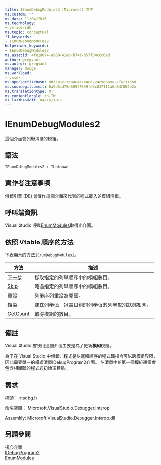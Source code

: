 ```yaml
---
title: IEnumDebugModules2 |Microsoft 文件
ms.custom: ''
ms.date: 11/04/2016
ms.technology:
- vs-ide-sdk
ms.topic: conceptual
f1_keywords:
- IEnumDebugModules2
helpviewer_keywords:
- IEnumDebugModules2
ms.assetid: 4fe28074-a960-41ad-b74d-b57f04c0c0ad
author: gregvanl
ms.author: gregvanl
manager: douge
ms.workload:
- vssdk
ms.openlocfilehash: dd3ca02776aae4a7b4cd22485eba9827f4731d5d
ms.sourcegitcommit: 6a9d5bd75e50947659fd6c837111a6a547884e2a
ms.translationtype: MT
ms.contentlocale: zh-TW
ms.lasthandoff: 04/16/2018
---
```

# <a name="ienumdebugmodules2"></a>IEnumDebugModules2
這個介面會列舉清單的模組。  
  
## <a name="syntax"></a>語法  
  
```  
IEnumDebugModules2 : IUnknown  
```  
  
## <a name="notes-for-implementers"></a>實作者注意事項  
 偵錯引擎 (DE) 會實作這個介面來代表的程式載入的模組清單。  
  
## <a name="notes-for-callers"></a>呼叫端資訊  
 Visual Studio 呼叫[EnumModules](../../../extensibility/debugger/reference/idebugprogram2-enummodules.md)取得此介面。  
  
## <a name="methods-in-vtable-order"></a>依照 Vtable 順序的方法  
 下表顯示的方法`IEnumDebugModules2`。  
  
|方法|描述|  
|------------|-----------------|  
|[下一步](../../../extensibility/debugger/reference/ienumdebugmodules2-next.md)|擷取指定的列舉順序中的模組數目。|  
|[Skip](../../../extensibility/debugger/reference/ienumdebugmodules2-skip.md)|略過指定的列舉順序中的模組數目。|  
|[重設](../../../extensibility/debugger/reference/ienumdebugmodules2-reset.md)|列舉序列重設為開頭。|  
|[複製](../../../extensibility/debugger/reference/ienumdebugmodules2-clone.md)|建立列舉值，包含目前的列舉值的列舉型別狀態相同。|  
|[GetCount](../../../extensibility/debugger/reference/ienumdebugmodules2-getcount.md)|取得模組的數目。|  
  
## <a name="remarks"></a>備註  
 Visual Studio 會使用這個介面主要是為了更新**模組**視窗。  
  
 為了在 Visual Studio 中偵錯，程式是以邏輯順序的程式碼指令可以跨模組界限，因此需要單一的模組清單[IDebugProgram2](../../../extensibility/debugger/reference/idebugprogram2.md)介面。 在清單中的第一個模組通常會包含相關聯的程式的初始項目點。  
  
## <a name="requirements"></a>需求  
 標頭： msdbg.h  
  
 命名空間： Microsoft.VisualStudio.Debugger.Interop  
  
 Assembly: Microsoft.VisualStudio.Debugger.Interop.dll  
  
## <a name="see-also"></a>另請參閱  
 [核心介面](../../../extensibility/debugger/reference/core-interfaces.md)   
 [IDebugProgram2](../../../extensibility/debugger/reference/idebugprogram2.md)   
 [EnumModules](../../../extensibility/debugger/reference/idebugprogram2-enummodules.md)